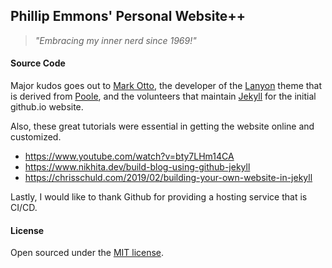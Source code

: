 
## Phillip Emmons' Personal Website++

> *"Embracing my inner nerd since 1969!"*

#### Source Code

Major kudos goes out to [Mark Otto](<https://twitter.com/mdo>), the developer of the [Lanyon]( http://lanyon.getpoole.com) theme that is derived from [Poole](http://getpoole.com), and the volunteers that maintain [Jekyll](https://jekyllrb.com/) for the initial github.io website.

Also, these great tutorials were essential in getting the website online and customized.

 - https://www.youtube.com/watch?v=bty7LHm14CA
 - https://www.nikhita.dev/build-blog-using-github-jekyll
 - https://chrisschuld.com/2019/02/building-your-own-website-in-jekyll

Lastly, I would like to thank Github for providing a hosting service that is CI/CD.
 
#### License

Open sourced under the [MIT license](LICENSE.md).



